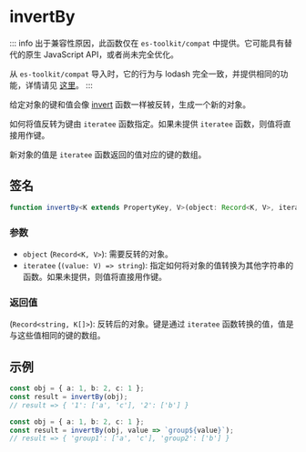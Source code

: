 # invertBy

::: info
出于兼容性原因，此函数仅在 `es-toolkit/compat` 中提供。它可能具有替代的原生 JavaScript API，或者尚未完全优化。

从 `es-toolkit/compat` 导入时，它的行为与 lodash 完全一致，并提供相同的功能，详情请见 [这里](../../../compatibility.md)。
:::

给定对象的键和值会像 [invert](../../object/invert.md) 函数一样被反转，生成一个新的对象。

如何将值反转为键由 `iteratee` 函数指定。如果未提供 `iteratee` 函数，则值将直接用作键。

新对象的值是 `iteratee` 函数返回的值对应的键的数组。

## 签名

```typescript
function invertBy<K extends PropertyKey, V>(object: Record<K, V>, iteratee?: (value: V) => string): Record<string, K[]>;
```

### 参数

- `object` (`Record<K, V>`): 需要反转的对象。
- `iteratee` (`(value: V) => string`): 指定如何将对象的值转换为其他字符串的函数。如果未提供，则值将直接用作键。

### 返回值

(`Record<string, K[]>`): 反转后的对象。键是通过 `iteratee` 函数转换的值，值是与这些值相同的键的数组。

## 示例

```typescript
const obj = { a: 1, b: 2, c: 1 };
const result = invertBy(obj);
// result => { '1': ['a', 'c'], '2': ['b'] }

const obj = { a: 1, b: 2, c: 1 };
const result = invertBy(obj, value => `group${value}`);
// result => { 'group1': ['a', 'c'], 'group2': ['b'] }
```
